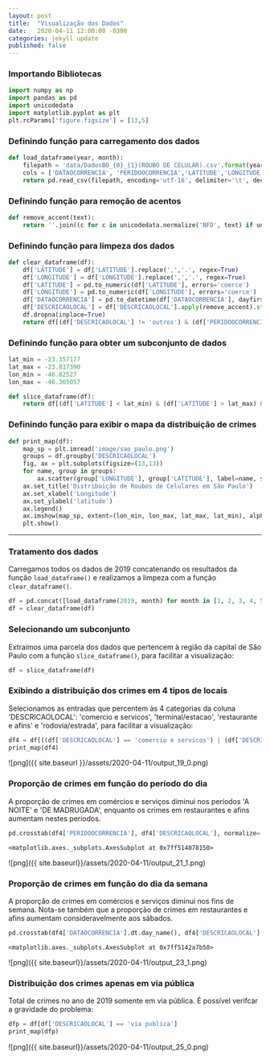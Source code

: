 ```yaml
---
layout: post
title:  "Visualização dos Dados"
date:   2020-04-11 12:00:00 -0300
categories: jekyll update
published: false
---
```


### Importando Bibliotecas 


```python
import numpy as np
import pandas as pd
import unicodedata
import matplotlib.pyplot as plt
plt.rcParams['figure.figsize'] = [13,5]
```

### Definindo função para carregamento dos dados


```python
def load_dataframe(year, month):
    filepath = 'data/DadosBO_{0}_{1}(ROUBO DE CELULAR).csv'.format(year, month)
    cols = ['DATAOCORRENCIA', 'PERIDOOCORRENCIA','LATITUDE','LONGITUDE','DESCRICAOLOCAL']
    return pd.read_csv(filepath, encoding='utf-16', delimiter='\t', decimal=',', dayfirst=True, usecols=cols)
```

### Definindo função para remoção de acentos


```python
def remove_accent(text):
    return ''.join((c for c in unicodedata.normalize('NFD', text) if unicodedata.category(c) != 'Mn'))
```

### Definindo função para limpeza dos dados


```python
def clear_dataframe(df):
    df['LATITUDE'] = df['LATITUDE'].replace(',','.', regex=True)
    df['LONGITUDE'] = df['LONGITUDE'].replace(',','.', regex=True)
    df['LATITUDE'] = pd.to_numeric(df['LATITUDE'], errors='coerce')
    df['LONGITUDE'] = pd.to_numeric(df['LONGITUDE'], errors='coerce')
    df['DATAOCORRENCIA'] = pd.to_datetime(df['DATAOCORRENCIA'], dayfirst=True, errors='coerce')
    df['DESCRICAOLOCAL'] = df['DESCRICAOLOCAL'].apply(remove_accent).str.lower()
    df.dropna(inplace=True)
    return df[(df['DESCRICAOLOCAL'] != 'outros') & (df['PERIDOOCORRENCIA'] != 'EM HORA INCERTA')]
```

### Definindo função para obter um subconjunto de dados


```python
lat_min = -23.357177
lat_max = -23.817390
lon_min = -46.82527
lon_max = -46.365057

def slice_dataframe(df):
    return df[(df['LATITUDE'] < lat_min) & (df['LATITUDE'] > lat_max) & (df['LONGITUDE'] > lon_min) & (df['LONGITUDE'] < lon_max)]
```

### Definindo função para exibir o mapa da distribuição de crimes


```python
def print_map(df):
    map_sp = plt.imread('image/sao_paulo.png')
    groups = df.groupby('DESCRICAOLOCAL')
    fig, ax = plt.subplots(figsize=(13,13))
    for name, group in groups:
        ax.scatter(group['LONGITUDE'], group['LATITUDE'], label=name, s=5)
    ax.set_title('Distribuição de Roubos de Celulares em São Paulo')
    ax.set_xlabel('Longitude')
    ax.set_ylabel('latitude')
    ax.legend()
    ax.imshow(map_sp, extent=(lon_min, lon_max, lat_max, lat_min), alpha=0.5)
    plt.show()
```

<hr>

### Tratamento dos dados

Carregamos todos os dados de 2019 concatenando os resultados da função `load_dataframe()` e realizamos a limpeza com a função `clear_dataframe()`.


```python
df = pd.concat([load_dataframe(2019, month) for month in [1, 2, 3, 4, 5, 6, 7, 8, 9, 10, 11, 12]])
df = clear_dataframe(df)
```

### Selecionando um subconjunto

Extraímos uma parcela dos dados que pertencem à região da capital de São Paulo com a função `slice_dataframe()`, para facilitar a visualização:


```python
df = slice_dataframe(df)
```

### Exibindo a distribuição dos crimes em 4 tipos de locais

Selecionamos as entradas que percentem às 4 categorias da coluna 'DESCRICAOLOCAL': 'comercio e servicos', 'terminal/estacao', 'restaurante e afins' e 'rodovia/estrada', para facilitar a visualização:


```python
df4 = df[((df['DESCRICAOLOCAL'] == 'comercio e servicos') | (df['DESCRICAOLOCAL'] == 'terminal/estacao') | (df['DESCRICAOLOCAL'] == 'restaurante e afins') | (df['DESCRICAOLOCAL'] == 'rodovia/estrada')]
print_map(df4)
```


![png]({{ site.baseurl }}/assets/2020-04-11/output_19_0.png)


### Proporção de crimes em função do período do dia
A proporção de crimes em comércios e serviços diminui nos períodos 'A NOITE' e 'DE MADRUGADA', enquanto os crimes em restaurantes e afins aumentam nestes períodos.


```python
pd.crosstab(df4['PERIDOOCORRENCIA'], df4['DESCRICAOLOCAL'], normalize='index').plot.bar()
```




    <matplotlib.axes._subplots.AxesSubplot at 0x7ff514078150>




![png]({{ site.baseurl}}/assets/2020-04-11/output_21_1.png)


### Proporção de crimes em função do dia da semana
A proporção de crimes em comércios e serviços diminui nos fins de semana. Nota-se também que a proporção de crimes em restaurantes e afins aumentam consideravelmente aos sábados.


```python
pd.crosstab(df4['DATAOCORRENCIA'].dt.day_name(), df4['DESCRICAOLOCAL'], normalize='index').plot.bar()
```




    <matplotlib.axes._subplots.AxesSubplot at 0x7ff5142a7b50>




![png]({{ site.baseurl}}/assets/2020-04-11/output_23_1.png)


### Distribuição dos crimes apenas em via pública

Total de crimes no ano de 2019 somente em via pública. É possível verifcar a gravidade do problema:


```python
dfp = df[df['DESCRICAOLOCAL'] == 'via publica']
print_map(dfp)
```


![png]({{ site.baseurl}}/assets/2020-04-11/output_25_0.png)
